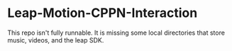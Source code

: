 # Leap-Motion-CPPN-Interaction
This repo isn't fully runnable. It is missing some local directories that store music, videos, and the leap SDK.
